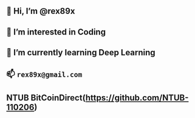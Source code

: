 ## 👋 Hi, I’m @rex89x
## 👀 I’m interested in Coding
## 🌱 I’m currently learning Deep Learning
## 📫 `rex89x@gmail.com`
## NTUB BitCoinDirect(https://github.com/NTUB-110206)

<!---
rex89x/rex89x is a ✨ special ✨ repository because its `README.md` (this file) appears on your GitHub profile.
You can click the Preview link to take a look at your changes.
--->
